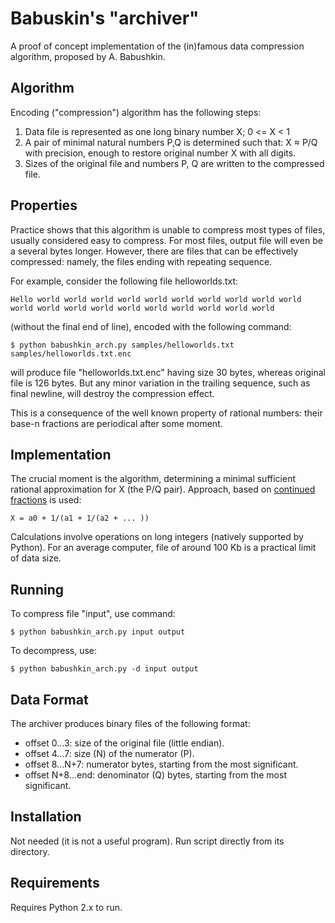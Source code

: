 Babuskin's "archiver"
=====================
A proof of concept implementation of the (in)famous data compression algorithm, proposed by A. Babushkin.

Algorithm
---------
Encoding ("compression") algorithm has the following steps:

1.  Data file is represented as one long binary number X; 0 <= X < 1
2.  A pair of minimal natural numbers P,Q is determined such that:
    X ≈ P/Q
    with precision, enough to restore original number X with all digits.
3.  Sizes of the original file and numbers P, Q are written to the compressed file.

Properties
----------
Practice shows that this algorithm is unable to compress most types of files, usually considered easy to compress. For most files, output file will even be a several bytes longer. However, there are files that can be effectively compressed: namely, the files ending with repeating sequence.

For example, consider the following file helloworlds.txt:

    Hello world world world world world world world world world world world world world world world world world world world world 

(without the final end of line), encoded with the following command:

    $ python babushkin_arch.py samples/helloworlds.txt samples/helloworlds.txt.enc

will produce file "helloworlds.txt.enc" having size 30 bytes, whereas original file is 126 bytes.
But any minor variation in the trailing sequence, such as final newline, will destroy the compression effect.

This is a consequence of the well known property of rational numbers: their base-n fractions are periodical after some moment.


Implementation
--------------
The crucial moment is the algorithm, determining a minimal sufficient rational approximation for X (the P/Q pair).
Approach, based on [continued fractions](http://en.wikipedia.org/wiki/Continued_fraction) is used:

    X = a0 + 1/(a1 + 1/(a2 + ... ))

Calculations involve operations on long integers (natively supported by Python). For an average computer, file of around 100 Kb is a practical limit of data size.

Running
-------

To compress file "input", use command:

    $ python babushkin_arch.py input output

To decompress, use:

    $ python babushkin_arch.py -d input output

Data Format
-----------
The archiver produces binary files of the following format:

* offset 0...3: size of the original file (little endian).
* offset 4...7: size (N) of the numerator (P).
* offset 8...N+7: numerator bytes, starting from the most significant.
* offset N+8...end: denominator (Q) bytes, starting from the most significant.

Installation
------------
Not needed (it is not a useful program).
Run script directly from its directory.

Requirements
------------
Requires Python 2.x to run.

